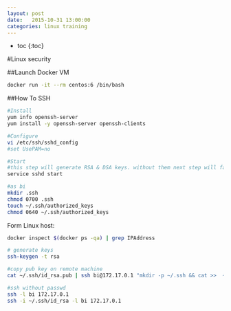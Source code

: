 ```yaml
---
layout: post
date:   2015-10-31 13:00:00
categories: linux training
---
```

* toc
{:toc}

#Linux security

##Launch Docker VM

~~~ bash
docker run -it --rm centos:6 /bin/bash
~~~

##How To SSH

~~~ bash
#Install
yum info openssh-server
yum install -y openssh-server openssh-clients

#Configure
vi /etc/ssh/sshd_config
#set UsePAM=no

#Start
#this step will generate RSA & DSA keys. without them next step will fail
service sshd start

#as bi
mkdir .ssh
chmod 0700 .ssh
touch ~/.ssh/authorized_keys
chmod 0640 ~/.ssh/authorized_keys

~~~

Form Linux host:

~~~bash
docker inspect $(docker ps -qa) | grep IPAddress

# generate keys
ssh-keygen -t rsa

#copy pub key on remote machine
cat ~/.ssh/id_rsa.pub | ssh bi@172.17.0.1 "mkdir -p ~/.ssh && cat >>  ~/.ssh/authorized_keys"

#ssh without passwd
ssh -l bi 172.17.0.1
ssh -i ~/.ssh/id_rsa -l bi 172.17.0.1
~~~
